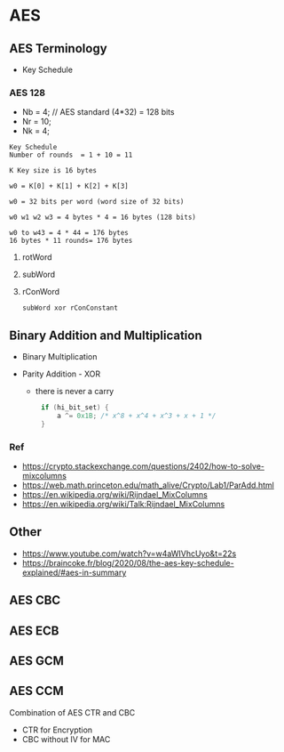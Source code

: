 # AES
## AES Terminology
* Key Schedule
  
### AES 128
* Nb = 4; // AES standard (4*32) = 128 bits
* Nr = 10;
* Nk = 4;

```
Key Schedule
Number of rounds  = 1 + 10 = 11

K Key size is 16 bytes

w0 = K[0] + K[1] + K[2] + K[3]
 
w0 = 32 bits per word (word size of 32 bits)

w0 w1 w2 w3 = 4 bytes * 4 = 16 bytes (128 bits)

w0 to w43 = 4 * 44 = 176 bytes
16 bytes * 11 rounds= 176 bytes

```

1. rotWord
2. subWord
3. rConWord
   
       subWord xor rConConstant

## Binary Addition and Multiplication

* Binary Multiplication

* Parity Addition - XOR
    * there is never a carry
``` c
        if (hi_bit_set) {
            a ^= 0x1B; /* x^8 + x^4 + x^3 + x + 1 */
        }
```

### Ref
* https://crypto.stackexchange.com/questions/2402/how-to-solve-mixcolumns
* https://web.math.princeton.edu/math_alive/Crypto/Lab1/ParAdd.html
* https://en.wikipedia.org/wiki/Rijndael_MixColumns
* https://en.wikipedia.org/wiki/Talk:Rijndael_MixColumns

## Other
* https://www.youtube.com/watch?v=w4aWIVhcUyo&t=22s
* https://braincoke.fr/blog/2020/08/the-aes-key-schedule-explained/#aes-in-summary

## AES CBC
## AES ECB
## AES GCM
## AES CCM
Combination of AES CTR and CBC
* CTR for Encryption
* CBC without IV for MAC
